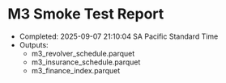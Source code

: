 # M3 Smoke Test Report

- Completed: 2025-09-07 21:10:04 SA Pacific Standard Time
- Outputs:
  - m3_revolver_schedule.parquet
  - m3_insurance_schedule.parquet
  - m3_finance_index.parquet
